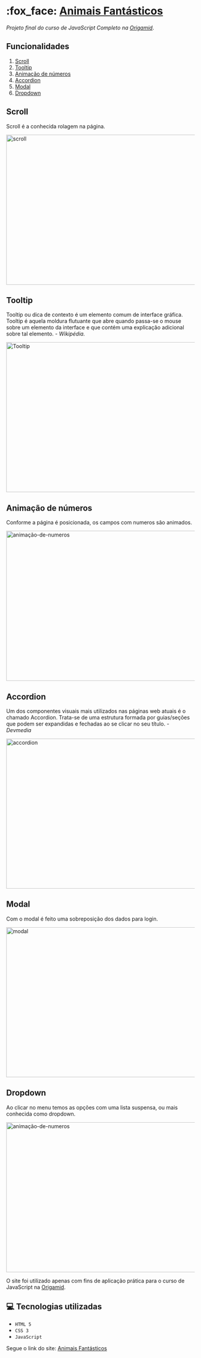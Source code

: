 <h1>:fox_face: <a href="https://deciofrancis.github.io/animais-fantasticos/">Animais Fantásticos</a></h1>

*Projeto final do curso de JavaScript Completo na <a href="https://www.origamid.com/">Origamid</a>*.

## Funcionalidades

1. [Scroll](#scroll)
1. [Tooltip](#tooltip)
1. [Animação de números](#animação-de-números)
1. [Accordion](#accordion)
1. [Modal](#modal)
1. [Dropdown](#dropdown)

## Scroll

Scroll é a conhecida rolagem na página.

<img alt="scroll" src="https://j.gifs.com/169qR0.gif" width="650" height="400" />

## Tooltip

Tooltip ou dica de contexto é um elemento comum de interface gráfica. 
Tooltip é aquela moldura flutuante que abre quando passa-se o mouse sobre
um elemento da interface e que contém uma explicação adicional sobre tal elemento. *- Wikipédia.*

<img alt="Tooltip" src="https://j.gifs.com/J8PA59.gif" width="650" height="400" />

## Animação de números
Conforme a página é posicionada, os campos com numeros são animados.

<img alt="animação-de-numeros" src="https://j.gifs.com/369vW4.gif" width="650" height="400" />

## Accordion

Um dos componentes visuais mais utilizados nas páginas web atuais é o chamado Accordion. 
Trata-se de uma estrutura formada por guias/seções que podem ser expandidas e fechadas ao se clicar no seu título. *- Devmedia*

<img alt="accordion" src="https://j.gifs.com/pZzKyX.gif" width="650" height="400" />

## Modal

Com o modal é feito uma sobreposição dos dados para login.

<img alt="modal" src="https://j.gifs.com/EqPv3m.gif" width="650" height="400" />

## Dropdown

Ao clicar no menu temos as opções com uma lista suspensa, ou mais conhecida como dropdown.

<img alt="animação-de-numeros" src="https://j.gifs.com/OgZk3B.gif" width="650" height="400" />

O site foi utilizado apenas com fins de aplicação prática 
para o curso de JavaScript na <a href="https://www.origamid.com/">Origamid</a>.

## 💻 Tecnologias utilizadas

- ``HTML 5``
- ``CSS 3``
- ``JavaScript``

Segue o link do site: [Animais Fantásticos](https://eufigueira.github.io/animaisFantasticos/)
